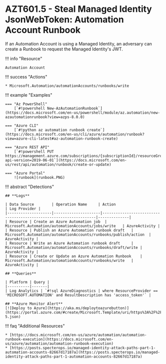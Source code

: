 # AZT601.5 - Steal Managed Identity JsonWebToken: Automation Account Runbook

If an Automation Account is using a Managed Identity, an adversary can create a Runbook to request the Managed Identity's JWT. 

!!! info "Resource" 

	Automation Account
	
!!! success "Actions" 

	* Microsoft.Automation/automationAccounts/runbooks/write

!!! example "Examples"

    === "Az PowerShell"
		[`#!powershell New-AzAutomationRunbook`](https://docs.microsoft.com/en-us/powershell/module/az.automation/new-azautomationrunbook?view=azps-8.0.0)
		
	=== "Azure CLI"
		[`#!python az automation runbook create`](https://docs.microsoft.com/en-us/cli/azure/automation/runbook?view=azure-cli-latest#az-automation-runbook-create)
		
	=== "Azure REST API"	
		[`#!powershell PUT https://management.azure.com/subscriptions/{subscriptionId}/resourceGroups/{resourceGroupName}/providers/Microsoft.Automation/automationAccounts/{automationAccountName}/runbooks/{runbookName}?api-version=2019-06-01`](https://docs.microsoft.com/en-us/rest/api/automation/runbook/create-or-update)		

    === "Azure Portal"
    	![runbook](runbook.PNG)

!!! abstract "Detections"

	## **Logs** 

    | Data Source        | Operation Name     | Action                                                            | Log Provider |
    |--------------------|---------------------|-------------------------------------------------------------------|--------------|
    | Resource | Create an Azure Automation job	 | Microsoft.Automation/automationAccounts/jobs/write	| AzureActivity |
    | Resource | Publish an Azure Automation runbook draft	 | Microsoft.Automation/automationAccounts/runbooks/publish/action	| AzureActivity |
    | Resource | Write an Azure Automation runbook draft	 | Microsoft.Automation/automationAccounts/runbooks/draft/write	| AzureActivity |
    | Resource | Create or Update an Azure Automation Runbook	 | Microsoft.Automation/automationAccounts/runbooks/write	| AzureActivity |

	## **Queries**

	| Platform | Query |
    |----------|-------|
	| Log Analytics | `#!sql AzureDiagnostics | where ResourceProvider == 'MICROSOFT.AUTOMATION' and ResultDescription has 'access_token'` |

	## **Azure Monitor Alert**
	[![Deploy to Azure](https://aka.ms/deploytoazurebutton)](https://portal.azure.com/#create/Microsoft.Template/uri/https%3A%2F%2Fraw.githubusercontent.com%2Fmicrosoft%2FAzDetectSuite%2Fmain%2FAzureThreatResearchMatrix%2FCredentialAccess%2FAZT601%2FAZT601-5.json)
	
	
!!! faq "Additional Resources"

	* [https://docs.microsoft.com/en-us/azure/automation/automation-runbook-execution](https://docs.microsoft.com/en-us/azure/automation/automation-runbook-execution)
	* [https://posts.specterops.io/managed-identity-attack-paths-part-1-automation-accounts-82667d17187a](https://posts.specterops.io/managed-identity-attack-paths-part-1-automation-accounts-82667d17187a)